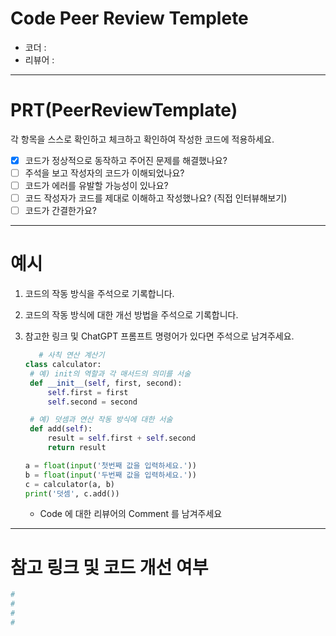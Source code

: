 # Code Peer Review Templete

- 코더 : 
- 리뷰어 : 

---

# PRT(PeerReviewTemplate)

각 항목을 스스로 확인하고 체크하고 확인하여 작성한 코드에 적용하세요.

- [x] 코드가 정상적으로 동작하고 주어진 문제를 해결했나요?
- [ ] 주석을 보고 작성자의 코드가 이해되었나요?
- [ ] 코드가 에러를 유발할 가능성이 있나요?
- [ ] 코드 작성자가 코드를 제대로 이해하고 작성했나요? (직접 인터뷰해보기)
- [ ] 코드가 간결한가요?

---

# 예시

1. 코드의 작동 방식을 주석으로 기록합니다.

2. 코드의 작동 방식에 대한 개선 방법을 주석으로 기록합니다.

3. 참고한 링크 및 ChatGPT 프롬프트 명령어가 있다면 주석으로 남겨주세요.
   
   ```python
      # 사칙 연산 계산기
   class calculator:
    # 예) init의 역할과 각 매서드의 의미를 서술
    def __init__(self, first, second):
        self.first = first
        self.second = second
   
    # 예) 덧셈과 연산 작동 방식에 대한 서술
    def add(self):
        result = self.first + self.second
        return result
   
   a = float(input('첫번째 값을 입력하세요.')) 
   b = float(input('두번째 값을 입력하세요.')) 
   c = calculator(a, b)
   print('덧셈', c.add()) 
   ```
   
   - Code 에 대한 리뷰어의 Comment 를 남겨주세요

---

# 참고 링크 및 코드 개선 여부

```python
#
#
#
#
```
